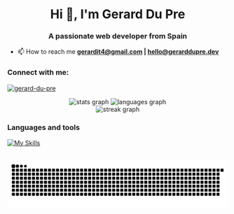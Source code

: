 <h1 align="center">Hi 👋, I'm Gerard Du Pre</h1>
<h3 align="center">A passionate web developer from Spain</h3>

- 📫 How to reach me **gerardit4@gmail.com | hello@gerarddupre.dev**

<h3 align="left">Connect with me:</h3>
<p align="left">
<a href="https://linkedin.com/in/gerard-du-pre" target="blank"><img align="center" src="https://raw.githubusercontent.com/rahuldkjain/github-profile-readme-generator/master/src/images/icons/Social/linked-in-alt.svg" alt="gerard-du-pre" height="30" width="40" /></a>
</p>

<div align="center">
  <img src="https://github-readme-stats.vercel.app/api?username=GerardPolloRebozado&hide_title=false&hide_rank=true&show_icons=true&include_all_commits=true&count_private=true&disable_animations=false&theme=github_dark&locale=en&hide_border=true" height="150" alt="stats graph"  />
    <img src="https://github-readme-stats.vercel.app/api/top-langs?username=GerardPolloRebozado&locale=en&hide_title=false&layout=compact&card_width=320&langs_count=5&theme=github_dark&hide_border=true" height="150" alt="languages graph"  />
</br>
<img src="https://streak-stats.demolab.com?user=GerardPolloRebozado&locale=en&mode=daily&theme=github_dark&hide_border=true&border_radius=5" height="150" alt="streak graph"  />

</div>

### Languages and tools

[![My Skills](https://skillicons.dev/icons?i=js,html,css,react,ts,express,c,bash,clion,webstorm,cloudflare,docker,figma,firebase,github,githubactions,laravel,linux,nextjs,nix,php)](https://skillicons.dev)

<br clear="both">

<img src="https://raw.githubusercontent.com/GerardPolloRebozado/GerardPolloRebozado/output/snake.svg" alt="Snake animation" />
